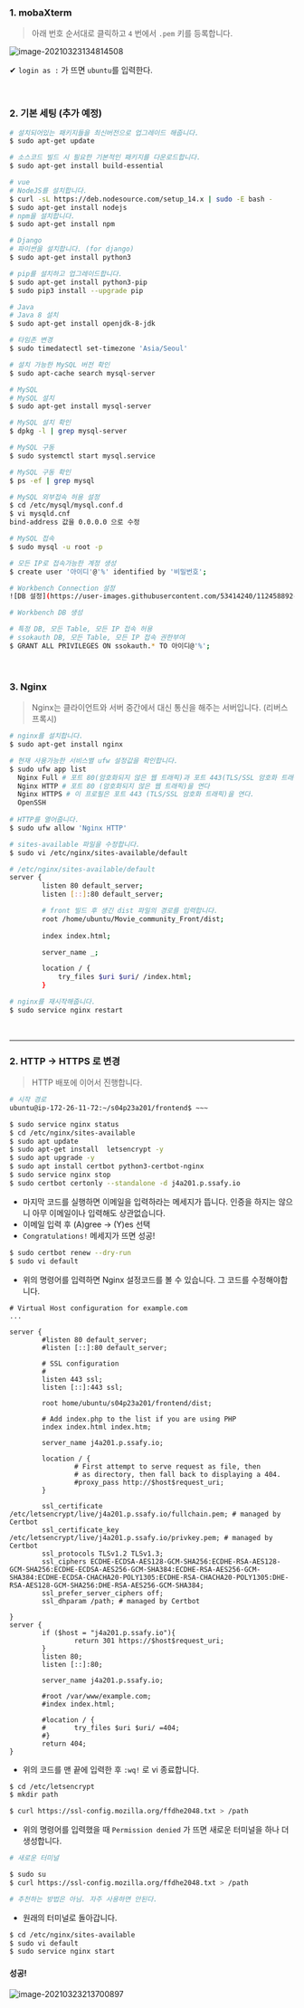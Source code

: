 ### 1. mobaXterm

> 아래 번호 순서대로 클릭하고 `4` 번에서 `.pem` 키를 등록합니다.

![image-20210323134814508](./images/deploy1.png)

✔ `login as :` 가 뜨면 `ubuntu`를 입력한다.

<br/>

### 2. 기본 세팅 (추가 예정)

```bash
# 설치되어있는 패키지들을 최신버전으로 업그레이드 해줍니다.
$ sudo apt-get update

# 소스코드 빌드 시 필요한 기본적인 패키지를 다운로드합니다.
$ sudo apt-get install build-essential

# vue
# NodeJS를 설치합니다.
$ curl -sL https://deb.nodesource.com/setup_14.x | sudo -E bash -
$ sudo apt-get install nodejs
# npm을 설치합니다.
$ sudo apt-get install npm

# Django
# 파이썬을 설치합니다. (for django)
$ sudo apt-get install python3

# pip를 설치하고 업그레이드합니다.
$ sudo apt-get install python3-pip
$ sudo pip3 install --upgrade pip 

# Java
# Java 8 설치
$ sudo apt-get install openjdk-8-jdk

# 타임존 변경
$ sudo timedatectl set-timezone 'Asia/Seoul'

# 설치 가능한 MySQL 버전 확인
$ sudo apt-cache search mysql-server

# MySQL
# MySQL 설치
$ sudo apt-get install mysql-server

# MySQL 설치 확인
$ dpkg -l | grep mysql-server

# MySQL 구동
$ sudo systemctl start mysql.service

# MySQL 구동 확인
$ ps -ef | grep mysql

# MySQL 외부접속 허용 설정
$ cd /etc/mysql/mysql.conf.d
$ vi mysqld.cnf
bind-address 값을 0.0.0.0 으로 수정

# MySQL 접속
$ sudo mysql -u root -p

# 모든 IP로 접속가능한 계정 생성
$ create user '아이디'@'%' identified by '비밀번호';

# Workbench Connection 설정
![DB 설정](https://user-images.githubusercontent.com/53414240/112458892-a0fab200-8da0-11eb-8028-8749e520cb14.PNG)

# Workbench DB 생성

# 특정 DB, 모든 Table, 모든 IP 접속 허용
# ssokauth DB, 모든 Table, 모든 IP 접속 권한부여
$ GRANT ALL PRIVILEGES ON ssokauth.* TO 아이디@'%';
```

<br/>

### 3. Nginx

> Nginx는 클라이언트와 서버 중간에서 대신 통신을 해주는 서버입니다. (리버스 프록시)

```bash
# nginx를 설치합니다.
$ sudo apt-get install nginx

# 현재 사용가능한 서비스별 ufw 설정값을 확인합니다.
$ sudo ufw app list
  Nginx Full # 포트 80(암호화되지 않은 웹 트래픽)과 포트 443(TLS/SSL 암호화 트래픽) 모두 연다.
  Nginx HTTP # 포트 80 (암호화되지 않은 웹 트래픽)을 연다
  Nginx HTTPS # 이 프로필은 포트 443 (TLS/SSL 암호화 트래픽)을 연다.
  OpenSSH 
  
# HTTP를 열어줍니다.
$ sudo ufw allow 'Nginx HTTP'

# sites-available 파일을 수정합니다.
$ sudo vi /etc/nginx/sites-available/default
```

```bash
# /etc/nginx/sites-available/default
server {
        listen 80 default_server;
        listen [::]:80 default_server;

		# front 빌드 후 생긴 dist 파일의 경로를 입력합니다. 
        root /home/ubuntu/Movie_community_Front/dist;
     
        index index.html;

        server_name _;

        location / {
            try_files $uri $uri/ /index.html;
        }
```

```bash
# nginx를 재시작해줍니다.
$ sudo service nginx restart
```

<br/>



-----------------

### 2. HTTP -> HTTPS 로 변경

> HTTP 배포에 이어서 진행합니다.

```bash
# 시작 경로
ubuntu@ip-172-26-11-72:~/s04p23a201/frontend$ ~~~
```

```bash
$ sudo service nginx status
$ cd /etc/nginx/sites-available
$ sudo apt update
$ sudo apt-get install  letsencrypt -y
$ sudo apt upgrade -y 
$ sudo apt install certbot python3-certbot-nginx
$ sudo service nginx stop
$ sudo certbot certonly --standalone -d j4a201.p.ssafy.io
```

- 마지막 코드를 실행하면 이메일을 입력하라는 메세지가 뜹니다. 인증을 하지는 않으니 아무 이메일이나 입력해도 상관없습니다.
- 이메일 입력 후 (A)gree -> (Y)es 선택
- `Congratulations!` 메세지가 뜨면 성공!

```bash
$ sudo certbot renew --dry-run
$ sudo vi default
```

- 위의 명령어를 입력하면 Nginx 설정코드를 볼 수 있습니다. 그 코드를 수정해야합니다.

```
# Virtual Host configuration for example.com
...

server {
        #listen 80 default_server;
        #listen [::]:80 default_server;

        # SSL configuration
        #
        listen 443 ssl;
        listen [::]:443 ssl;

        root home/ubuntu/s04p23a201/frontend/dist;

        # Add index.php to the list if you are using PHP
        index index.html index.htm;

        server_name j4a201.p.ssafy.io;

        location / {
                # First attempt to serve request as file, then
                # as directory, then fall back to displaying a 404.
                #proxy_pass http://$host$request_uri;
        }

        ssl_certificate /etc/letsencrypt/live/j4a201.p.ssafy.io/fullchain.pem; # managed by Certbot
        ssl_certificate_key /etc/letsencrypt/live/j4a201.p.ssafy.io/privkey.pem; # managed by Certbot
        ssl_protocols TLSv1.2 TLSv1.3;
        ssl_ciphers ECDHE-ECDSA-AES128-GCM-SHA256:ECDHE-RSA-AES128-GCM-SHA256:ECDHE-ECDSA-AES256-GCM-SHA384:ECDHE-RSA-AES256-GCM-SHA384:ECDHE-ECDSA-CHACHA20-POLY1305:ECDHE-RSA-CHACHA20-POLY1305:DHE-RSA-AES128-GCM-SHA256:DHE-RSA-AES256-GCM-SHA384;
        ssl_prefer_server_ciphers off;
        ssl_dhparam /path; # managed by Certbot

}
server {
        if ($host = "j4a201.p.ssafy.io"){
                return 301 https://$host$request_uri;
        }
        listen 80;
        listen [::]:80;

        server_name j4a201.p.ssafy.io;

        #root /var/www/example.com;
        #index index.html;

        #location / {
        #       try_files $uri $uri/ =404;
        #}
        return 404;
}
```

- 위의 코드를 맨 끝에 입력한 후 `:wq!` 로 vi 종료합니다.

```bash
$ cd /etc/letsencrypt
$ mkdir path
```

```bash
$ curl https://ssl-config.mozilla.org/ffdhe2048.txt > /path
```

- 위의 명령어를 입력했을 때 `Permission denied` 가 뜨면 새로운 터미널을 하나 더 생성합니다.

```bash
# 새로운 터미널

$ sudo su
$ curl https://ssl-config.mozilla.org/ffdhe2048.txt > /path

# 추천하는 방법은 아님. 자주 사용하면 안된다.
```

- 원래의 터미널로 돌아갑니다.

```bash
$ cd /etc/nginx/sites-available
$ sudo vi default
$ sudo service nginx start
```



#### 성공!

![image-20210323213700897](images/image-20210323213700897.png)